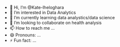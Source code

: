- 👋 Hi, I’m @Kate-Iheloghara
- 👀 I’m interested in Data Analytics 
- 🌱 I’m currently learning data analystics/data science
- 💞️ I’m looking to collaborate on health analysis
- 📫 How to reach me ...
- 😄 Pronouns: ...
- ⚡ Fun fact: ...

<!---
Kate-Iheloghara/Kate-Iheloghara is a ✨ special ✨ repository because its `README.md` (this file) appears on your GitHub profile.
You can click the Preview link to take a look at your changes.
--->
